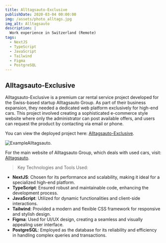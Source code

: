 ```yaml
---
title: Alltagsauto-Exclusive
publishDate: 2020-03-04 00:00:00
img: /assets/photo_alltags.jpg
img_alt: Alltagsauto
description: |
  Work experience in Switzerland (Remote)
tags:
  - NextJS
  - TypeScript
  - JavaScript
  - Tailwind
  - Figma
  - PostgreSQL
---
```


## Alltagsauto-Exclusive
Alltagsauto-Exclusive is a premium car rental service project developed for the Swiss-based startup Alltagsauto Group. As part of their business expansion, they needed a dedicated web platform exclusively for high-end cars. This project involved creating a sophisticated e-commerce style website where only the administrator can post available offers, and users can request the product by contacting via email or phone.

You can view the deployed project here: [Alltagsauto-Exclusive](https://alltagsautoexclusive.vercel.app/).

![ExampleAlltagsauto.](/assets/all-2.jpg)

For the main website of Alltagsauto Group, which deals with used cars, visit: [Alltagsauto](https://alltagsauto.ch/de/).


>Key Technologies and Tools Used:
- **NextJS**: Chosen for its performance and scalability, making it ideal for a specialized high-end platform.
- **TypeScript**: Ensured robust and maintainable code, enhancing the development process.
- **JavaScript**: Utilized for dynamic functionalities and client-side interactions.
- **Tailwind**: Provided a modern and flexible CSS framework for responsive and stylish design.
- **Figma**: Used for UI/UX design, creating a seamless and visually appealing user interface.
- **PostgreSQL**: Employed as the database for its reliability and efficiency in handling complex queries and transactions.

